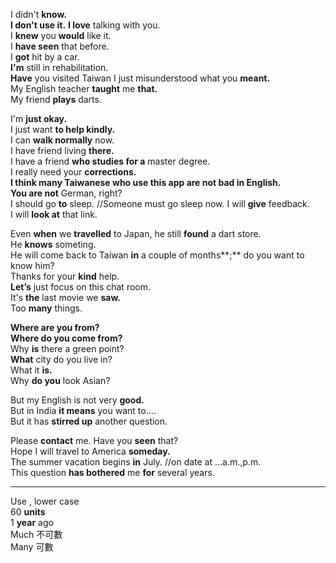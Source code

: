 I didn't **know.**   
**I don't use it.** 
**I love** talking with you.  
I **knew** you **would** like it.  
I **have seen** that before.  
I **got** hit by a car.  
**I'm** still in rehabilitation.  
**Have** you visited Taiwan 
I just misunderstood what you **meant.**  
My English teacher **taught** me **that.**   
My friend **plays** darts.  

I'm **just okay.**  
I just want **to help kindly.**  
I can **walk normally** now.  
I have friend living **there.**  
I have a friend **who studies for a** master degree.  
I really need your **corrections.**  
**I think many Taiwanese who use this app are not bad in English.**  
**You are not** German, right?   
I should go **to** sleep.  //Someone must go sleep now. 
I will **give** feedback.  
I will **look at** that link.   

Even **when** we **travelled** to Japan, he still **found** a dart store.  
He **knows** someting.  
He will come back to Taiwan **in** a couple of months**;** do you want to know him?  
Thanks for your **kind** help.  
**Let’s** just focus on this chat room.  
It's **the** last movie we **saw.**  
Too **many** things.  

**Where are you from?**   
**Where do you come from?**  
Why **is** there a green point?  
**What** city do you live in?  
What it **is.**  
Why **do you** look Asian? 

But my English is not very **good.**  
But in India **it means** you want to....  
But it has **stirred up** another question.  

Please **contact** me.
Have you **seen** that?  
Hope I will travel to America **someday.**  
The summer vacation begins **in** July. //on date at ...a.m.,p.m.  
This question **has bothered** me **for** several years.  

-----------------------------------------------------
Use ,  lower case  
60 **units**  
1 **year** ago  
Much 不可數  
Many 可數  
